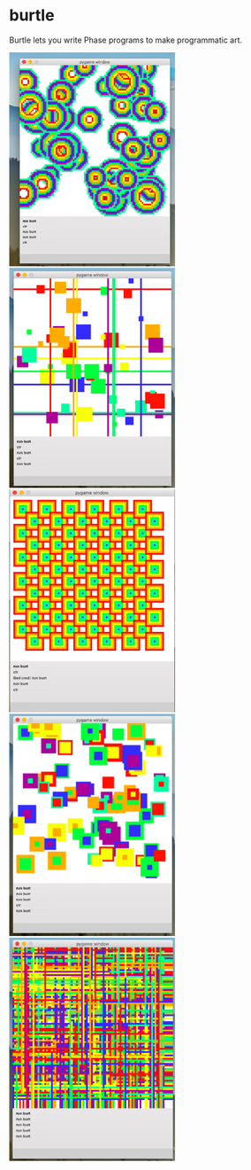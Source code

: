 # burtle

Burtle lets you write Phase programs to make programmatic art.


<img src="static/pic1.png" width="300">
<img src="static/pic2.png" width="300">
<img src="static/pic3.png" width="300">
<img src="static/pic4.png" width="300">
<img src="static/pic5.png" width="300">
